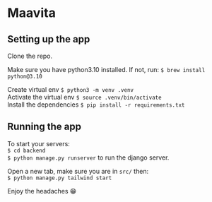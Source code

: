 Maavita
===

## Setting up the app

Clone the repo.  

Make sure you have python3.10 installed. If not, run: `$ brew install python@3.10`  

Create virtual env `$ python3 -m venv .venv`  
Activate the virtual env `$ source .venv/bin/activate`  
Install the dependencies `$ pip install -r requirements.txt`  


## Running the app

To start your servers:  
`$ cd backend`  
`$ python manage.py runserver` to run the django server.  

Open a new tab, make sure you are in `src/` then:  
`$ python manage.py tailwind start`  

Enjoy the headaches 😁
